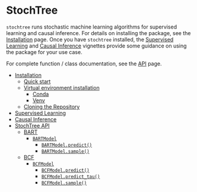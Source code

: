 # StochTree

`stochtree` runs stochastic machine learning algorithms for supervised learning and causal inference.
For details on installing the package, see the [Installation](install.md) page. Once you have `stochtree` installed,
the [Supervised Learning](supervised.md) and [Causal Inference](causal.md) vignettes provide some guidance on
using the package for your use case.

<!-- We also support a lower-level interface to the underlying C++ data structures which can allow for custom sampling routines -->
<!-- (i.e. interspersing a BART forest with a neural network, a complicated variance sampler, etc...). This interface is introduced -->
<!-- in the :doc:`Prototype <prototype>` vignette. -->

For complete function / class documentation, see the [API](api.md) page.

* [Installation](install.md)
  * [Quick start](install.md#quick-start)
  * [Virtual environment installation](install.md#virtual-environment-installation)
    * [Conda](install.md#conda)
    * [Venv](install.md#venv)
  * [Cloning the Repository](install.md#cloning-the-repository)
* [Supervised Learning](supervised.md)
* [Causal Inference](causal.md)
* [StochTree API](api.md)
  * [BART](api.md#bart)
    * [`BARTModel`](api.md#stochtree.bart.BARTModel)
      * [`BARTModel.predict()`](api.md#stochtree.bart.BARTModel.predict)
      * [`BARTModel.sample()`](api.md#stochtree.bart.BARTModel.sample)
  * [BCF](api.md#bcf)
    * [`BCFModel`](api.md#stochtree.bcf.BCFModel)
      * [`BCFModel.predict()`](api.md#stochtree.bcf.BCFModel.predict)
      * [`BCFModel.predict_tau()`](api.md#stochtree.bcf.BCFModel.predict_tau)
      * [`BCFModel.sample()`](api.md#stochtree.bcf.BCFModel.sample)
